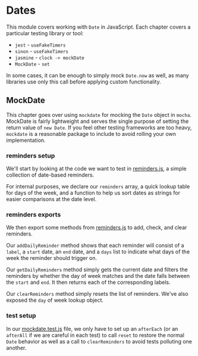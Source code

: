 # Dates

This module covers working with `Date` in JavaScript. Each chapter covers a particular testing library or tool:

 - `jest` - `useFakeTimers`
 - `sinon` - `useFakeTimers`
 - `jasmine` - `clock -> mockDate`
 - `MockDate` - `set`

In some cases, it can be enough to simply mock `Date.now` as well, as many libraries use only this call before
applying custom functionality.

## MockDate

This chapter goes over using `mockdate` for mocking the `Date` object in `mocha`. MockDate is fairly lightweight and
serves the single purpose of setting the return value of `new Date`. If you feel other testing frameworks are too heavy,
`mockdate` is a reasonable package to include to avoid rolling your own implementation.

### reminders setup

We'll start by looking at the code we want to test in [reminders.js](/Dates/reminders.js#L1-19), a simple collection of date-based reminders.

For internal purposes, we declare our `reminders` array, a quick lookup table for days of the week, and a function to help us sort dates
as strings for easier comparisons at the date level.

### reminders exports

We then export some methods from [reminders.js](/Dates/reminders.js#L21-40) to add, check, and clear reminders.

Our `addDailyReminder` method shows that each reminder will consist of a `label`, a `start` date, an `end` date,
and a `days` list to indicate what days of the week the reminder should trigger on.

Our `getDailyReminders` method simply gets the current date and filters the reminders by whether the day of week
matches and the date falls between the `start` and `end`. It then returns each of the corresponding labels.

Our `clearReminders` method simply resets the list of reminders. We've also exposed the `day` of week lookup object.

### test setup

In our [mockdate.test.js](/Dates/mockdate.test.js#L5-9) file, we only have to set up an `afterEach` (or an
`afterAll` if we are careful in each test) to call `reset` to restore the normal `Date` behavior as well as
a call to `clearReminders` to avoid tests polluting one another.
